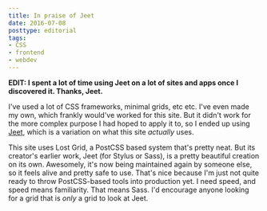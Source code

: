 ```yaml
---
title: In praise of Jeet
date: 2016-07-08
posttype: editorial
tags:
- CSS
- frontend
- webdev
---
```


**EDIT: I spent a lot of time using Jeet on a lot of sites and apps once I discovered it. Thanks, Jeet.**

I've used a lot of CSS frameworks, minimal grids, etc etc. I've even made my own, which frankly would've worked for this site. But it didn't work for the more complex purpose I had hoped to apply it to, so I ended up using [Jeet](http://jeet.gs/), which is a variation on what this site *actually* uses.

This site uses Lost Grid, a PostCSS based system that's pretty neat. But its creator's earlier work, Jeet (for Stylus or Sass), is a pretty beautiful creation on its own. Awesomely, it's now being maintained again by someone else, so it feels alive and pretty safe to use. That's nice because I'm just not quite ready to throw PostCSS-based tools into production yet. I need speed, and speed means familiarity. That means Sass. I'd encourage anyone looking for a grid that is *only* a grid to look at Jeet.
